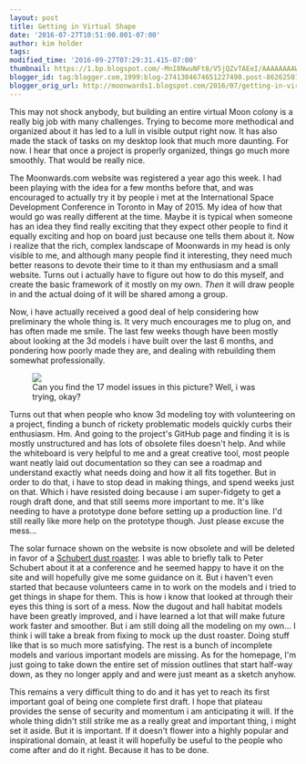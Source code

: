 ```yaml
---
layout: post
title: Getting in Virtual Shape
date: '2016-07-27T10:51:00.001-07:00'
author: kim holder
tags:
modified_time: '2016-09-27T07:29:31.415-07:00'
thumbnail: https://1.bp.blogspot.com/-MnI8NwuNFt8/V5jQZvTAEeI/AAAAAAAAWNo/6Fg1_VxyZIU7LzOCN2xTZSw8e5M4hgzoACK4B/s72-c/obsolete.jpg
blogger_id: tag:blogger.com,1999:blog-2741304674651227490.post-8626250129605980207
blogger_orig_url: http://moonwards1.blogspot.com/2016/07/getting-in-virtual-shape.html
---
```


This may not shock anybody, but building an entire virtual Moon colony is a really big job with many challenges. Trying to become more methodical and organized about it has led to a lull in visible output right now. It has also made the stack of tasks on my desktop look that much more daunting. For now. I hear that once a project is properly organized, things go much more smoothly. That would be really nice.

The Moonwards.com website was registered a year ago this week. I had been playing with the idea for a few months before that, and was encouraged to actually try it by people i met at the International Space Development Conference in Toronto in May of 2015. My idea of how that would go was really different at the time. Maybe it is typical when someone has an idea they find really exciting that they expect other people to find it equally exciting and hop on board just because one tells them about it. Now i realize that the rich, complex landscape of Moonwards in my head is only visible to me, and although many people find it interesting, they need much better reasons to devote their time to it than my enthusiasm and a small website. Turns out i actually have to figure out how to do this myself, and create the basic framework of it mostly on my own. <i>Then</i> it will draw people in and the actual doing of it will be shared among a group.

Now, i have actually received a good deal of help considering how preliminary the whole thing is. It very much encourages me to plug on, and has often made me smile. The last few weeks though have been mostly about looking at the 3d models i have built over the last 6 months, and pondering how poorly made they are, and dealing with rebuilding them somewhat professionally.

<figure><img  src="https://www.moonwards.com/img/obsolete.jpg" /><figcaption>Can you find the 17 model issues in this picture? Well, i was trying, okay?</figcaption></figure>

Turns out that when people who know 3d modeling toy with volunteering on a project, finding a bunch of rickety problematic models quickly curbs their enthusiasm. Hm. And going to the project's GitHub page and finding it is is mostly unstructured and has lots of obsolete files doesn't help. And while the whiteboard is very helpful to me and a great creative tool, most people want neatly laid out documentation so they can see a roadmap and understand exactly what needs doing and how it all fits together. But in order to do that, i have to stop dead in making things, and spend weeks just on that. Which i have resisted doing because i am super-fidgety to get a rough draft done, and that still seems more important to me. It's like needing to have a prototype done before setting up a production line. I'd still really like more help on the prototype though. Just please excuse the mess...

The solar furnace shown on the website is now obsolete and will be deleted in favor of a <a href="http://enu.kz/repository/2010/AIAA-2010-8703.pdf">Schubert dust roaster</a>. I was able to briefly talk to Peter Schubert about it at a conference and he seemed happy to have it on the site and will hopefully give me some guidance on it. But i haven't even started that because volunteers came in to work on the models and i tried to get things in shape for them. This is how i know that looked at through their eyes this thing is sort of a mess. Now the dugout and hall habitat models have been greatly improved, and i have learned a lot that will make future work faster and smoother. But i am still doing all the modeling on my own... I think i will take a break from fixing to mock up the dust roaster. Doing stuff like that is so much more satisfying. The rest is a bunch of incomplete models and various important models are missing. As for the homepage, I'm just going to take down the entire set of mission outlines that start half-way down, as they no longer apply and and were just meant as a sketch anyhow.

This remains a very difficult thing to do and it has yet to reach its first important goal of being one complete first draft. I hope that plateau provides the sense of security and momentum i am anticipating it will. If the whole thing didn't still strike me as a really great and important thing, i might set it aside. But it is important. If it doesn't flower into a highly popular and inspirational domain, at least it will hopefully be useful to the people who come after and do it right. Because it has to be done.
